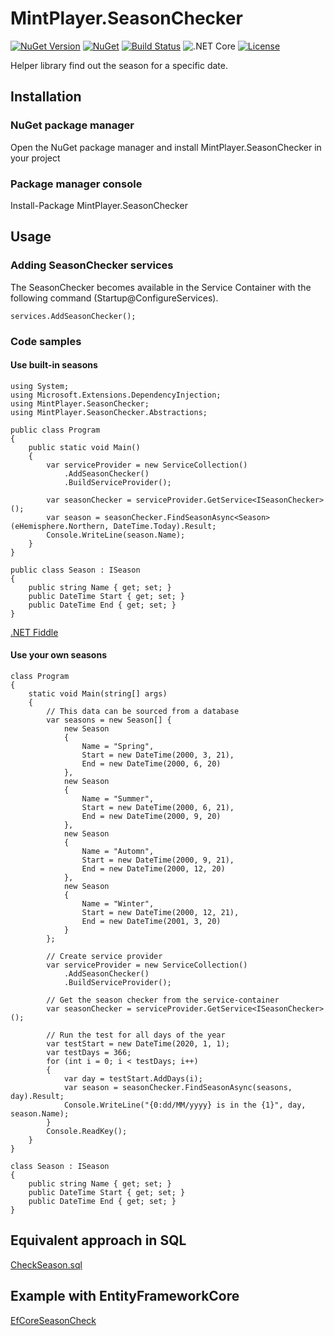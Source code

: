 # MintPlayer.SeasonChecker
[![NuGet Version](https://img.shields.io/nuget/v/MintPlayer.SeasonChecker.svg?style=flat)](https://www.nuget.org/packages/MintPlayer.SeasonChecker)
[![NuGet](https://img.shields.io/nuget/dt/MintPlayer.SeasonChecker.svg?style=flat)](https://www.nuget.org/packages/MintPlayer.SeasonChecker)
[![Build Status](https://travis-ci.org/MintPlayer/MintPlayer.SeasonChecker.svg?branch=master)](https://travis-ci.org/MintPlayer/MintPlayer.SeasonChecker)
![.NET Core](https://github.com/MintPlayer/MintPlayer.SeasonChecker/workflows/.NET%20Core/badge.svg)
[![License](https://img.shields.io/badge/License-Apache%202.0-green.svg)](https://opensource.org/licenses/Apache-2.0)

Helper library find out the season for a specific date.
## Installation
### NuGet package manager
Open the NuGet package manager and install MintPlayer.SeasonChecker in your project
### Package manager console
Install-Package MintPlayer.SeasonChecker
## Usage
### Adding SeasonChecker services
The SeasonChecker becomes available in the Service Container with the following command (Startup@ConfigureServices).

    services.AddSeasonChecker();

### Code samples
#### Use built-in seasons

    using System;
    using Microsoft.Extensions.DependencyInjection;
    using MintPlayer.SeasonChecker;
    using MintPlayer.SeasonChecker.Abstractions;

    public class Program
    {
        public static void Main()
        {
            var serviceProvider = new ServiceCollection()
                .AddSeasonChecker()
                .BuildServiceProvider();

            var seasonChecker = serviceProvider.GetService<ISeasonChecker>();
            var season = seasonChecker.FindSeasonAsync<Season>(eHemisphere.Northern, DateTime.Today).Result;
            Console.WriteLine(season.Name);
        }
    }

    public class Season : ISeason
    {
        public string Name { get; set; }
        public DateTime Start { get; set; }
        public DateTime End { get; set; }
    }

[.NET Fiddle](https://dotnetfiddle.net/wClSFp)

#### Use your own seasons

    class Program
    {
        static void Main(string[] args)
        {
            // This data can be sourced from a database
            var seasons = new Season[] {
                new Season
                {
                    Name = "Spring",
                    Start = new DateTime(2000, 3, 21),
                    End = new DateTime(2000, 6, 20)
                },
                new Season
                {
                    Name = "Summer",
                    Start = new DateTime(2000, 6, 21),
                    End = new DateTime(2000, 9, 20)
                },
                new Season
                {
                    Name = "Automn",
                    Start = new DateTime(2000, 9, 21),
                    End = new DateTime(2000, 12, 20)
                },
                new Season
                {
                    Name = "Winter",
                    Start = new DateTime(2000, 12, 21),
                    End = new DateTime(2001, 3, 20)
                }
            };

            // Create service provider
            var serviceProvider = new ServiceCollection()
                .AddSeasonChecker()
                .BuildServiceProvider();

            // Get the season checker from the service-container
            var seasonChecker = serviceProvider.GetService<ISeasonChecker>();

            // Run the test for all days of the year
            var testStart = new DateTime(2020, 1, 1);
            var testDays = 366;
            for (int i = 0; i < testDays; i++)
            {
                var day = testStart.AddDays(i);
                var season = seasonChecker.FindSeasonAsync(seasons, day).Result;
                Console.WriteLine("{0:dd/MM/yyyy} is in the {1}", day, season.Name);
            }
            Console.ReadKey();
        }
    }

    class Season : ISeason
    {
        public string Name { get; set; }
        public DateTime Start { get; set; }
        public DateTime End { get; set; }
    }

## Equivalent approach in SQL

[CheckSeason.sql](https://github.com/MintPlayer/MintPlayer.SeasonChecker/blob/master/MintPlayer.SeasonChecker/CheckSeason.sql)

## Example with EntityFrameworkCore

[EfCoreSeasonCheck](https://github.com/PieterjanDeClippel/EfCoreSeasonCheck)
